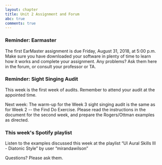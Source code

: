 ```yaml
---
layout: chapter
title: Unit 2 Assignment and Forum
abc: true
comments: true
---
```


### Reminder: Earmaster 

The first EarMaster assignment is due Friday, August 31, 2018, at 5:00 p.m. Make sure you have downloaded your software in plenty of time to learn how it works and complete your assignment. Any problems? Ask them here in the forum, or consult your professor or TA.

### Reminder: Sight Singing Audit 

This week is the first week of audits. Remember to attend your audit at the appointed time.

Next week: The warm-up for the Week 3 sight singing audit is the same as for Week 2 -- the Find Do Exercise. Please read the instructions in the document for the second week, and prepare the Rogers/Ottman examples as directed.

### This week's Spotify playlist

Listen to the examples discussed this week at the playlist “UI Aural Skills III - Diatonic Style” by user “mirandawilson”

Questions? Please ask them.